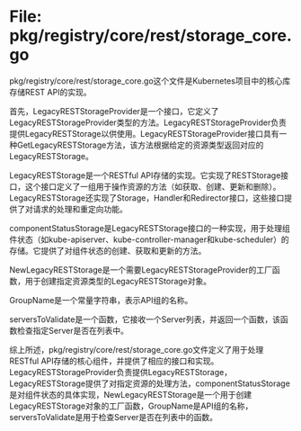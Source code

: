 # File: pkg/registry/core/rest/storage_core.go

pkg/registry/core/rest/storage_core.go这个文件是Kubernetes项目中的核心库存储REST API的实现。

首先，LegacyRESTStorageProvider是一个接口，它定义了LegacyRESTStorageProvider类型的方法。LegacyRESTStorageProvider负责提供LegacyRESTStorage以供使用。LegacyRESTStorageProvider接口具有一种GetLegacyRESTStorage方法，该方法根据给定的资源类型返回对应的LegacyRESTStorage。

LegacyRESTStorage是一个RESTful API存储的实现。它实现了RESTStorage接口，这个接口定义了一组用于操作资源的方法（如获取、创建、更新和删除）。LegacyRESTStorage还实现了Storage，Handler和Redirector接口，这些接口提供了对请求的处理和重定向功能。

componentStatusStorage是LegacyRESTStorage接口的一种实现，用于处理组件状态（如kube-apiserver、kube-controller-manager和kube-scheduler）的存储。它提供了对组件状态的创建、获取和更新的方法。

NewLegacyRESTStorage是一个需要LegacyRESTStorageProvider的工厂函数，用于创建指定资源类型的LegacyRESTStorage对象。

GroupName是一个常量字符串，表示API组的名称。

serversToValidate是一个函数，它接收一个Server列表，并返回一个函数，该函数检查指定Server是否在列表中。

综上所述，pkg/registry/core/rest/storage_core.go文件定义了用于处理RESTful API存储的核心组件，并提供了相应的接口和实现。LegacyRESTStorageProvider负责提供LegacyRESTStorage，LegacyRESTStorage提供了对指定资源的处理方法，componentStatusStorage是对组件状态的具体实现，NewLegacyRESTStorage是一个用于创建LegacyRESTStorage对象的工厂函数，GroupName是API组的名称，serversToValidate是用于检查Server是否在列表中的函数。

